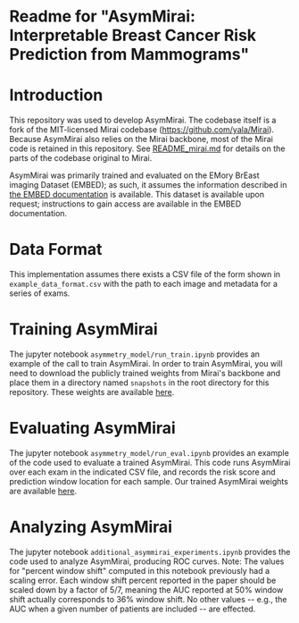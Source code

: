 # Readme for "AsymMirai: Interpretable Breast Cancer Risk Prediction from Mammograms"

# Introduction
This repository was used to develop AsymMirai.
The codebase itself is a fork of the MIT-licensed Mirai codebase (https://github.com/yala/Mirai).
Because AsymMirai also relies on the Mirai backbone, most of the Mirai code is retained in this repository.
See [README_mirai.md](./README_mirai.md) for details on the parts of the codebase original to Mirai.

AsymMirai was primarily trained and evaluated on the EMory BrEast imaging Dataset (EMBED); as such, it assumes the information described in [the EMBED documentation](https://github.com/Emory-HITI/EMBED_Open_Data) is available.
This dataset is available upon request; instructions to gain access are available in the EMBED documentation.

# Data Format
This implementation assumes there exists a CSV file of the form shown in `example_data_format.csv` with the path to each image and metadata for a series of exams.

# Training AsymMirai
The jupyter notebook `asymmetry_model/run_train.ipynb` provides an example of the call to train AsymMirai. In order to train AsymMirai, you will need to download the publicly trained weights from Mirai's backbone and place them in a directory named `snapshots` in the root directory for this repository. These weights are available [here](https://duke.box.com/s/6qicf7bd3jai2kf2i2mslyxvd5qrc2yo).

# Evaluating AsymMirai
The jupyter notebook `asymmetry_model/run_eval.ipynb` provides an example of the code used to evaluate a trained AsymMirai. This code runs AsymMirai over each exam in the indicated CSV file, and records the risk score and prediction window location for each sample. Our trained AsymMirai weights are available [here](https://duke.app.box.com/file/1663840139907?s=v89sr0gskmzrw8cm6irtvsyrmtrnah9u).

# Analyzing AsymMirai
The jupyter notebook `additional_asymmirai_experiments.ipynb` provides the code used to analyze AsymMirai, producing ROC curves.
Note: The values for "percent window shift" computed in this notebook previously had a scaling error. Each window shift percent reported in the paper should be scaled down by a factor of 5/7, meaning the AUC reported at 50% window shift actually corresponds to 36% window shift. No other values -- e.g., the AUC when a given number of patients are included -- are effected.
